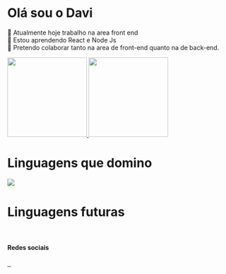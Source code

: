<h1>Olá sou o Davi</h1>

🔭 Atualmente hoje trabalho na area front end <br>
🌱 Estou aprendendo React e Node Js <br>
👯 Pretendo colaborar tanto na area de front-end quanto na de back-end. <br>

<div> 
  <a href="https://github.com/daviprog13">
   <img height="180" src="https://github-readme-stats.vercel.app/api?username=daviprog13&show_icons=true&theme=dark">
 <img height="180" src="https://github-readme-stats.vercel.app/api/top-langs/?username=daviprog13&layout=compact&langs_count=16&theme=dracula" alt="">
  </a>
</div>
<div>
  <h1>Linguagens que domino</h1>
   <img src="https://icongr.am/devicon/html5-original-wordmark.svg?size=86&color=currentColor">
  <img src="https://icongr.am/devicon/css3-original-wordmark.svg?size=86&color=currentColor" alt="">
  <img src="https://icongr.am/devicon/javascript-original.svg?size=86&color=currentColor" alt="">
   <img src="https://icongr.am/devicon/sass-original.svg?size=86&color=currentColor" alt="">
</div>
<div>
  <h1>Linguagens futuras</h1>
 <img src="https://icongr.am/devicon/react-original.svg?size=86&color=currentColor" alt="">
 <img src="https://icongr.am/devicon/nodejs-original.svg?size=86&color=currentColor" alt="">
 <img src="https://icongr.am/devicon/typescript-original.svg?size=86&color=currentColor" alt="">
 <img src="https://icongr.am/devicon/mysql-original-wordmark.svg?size=86&color=currentColor" alt="">
</div>
<div>
  <h4>Redes sociais</h4>
<a href="https://www.linkedin.com/in/davi-luiz-38154a192/" target="_blank">
  <img src="https://img.shields.io/badge/LinkedIn-0077B5?style=for-the-badge&logo=linkedin&logoColor=white" alt="">
</a>
 <a href="mailto:daviprog13@gmail.com" target="_blank">
   <img src="https://img.shields.io/badge/Gmail-D14836?style=for-the-badge&logo=gmail&logoColor=white" alt="">
 </a>
 <a href="https://api.whatsapp.com/send?phone=5511973388115" target="_blank">
   <img src="https://img.shields.io/badge/WhatsApp-25D366?style=for-the-badge&logo=whatsapp&logoColor=white" alt="">
 </a>
</div>

